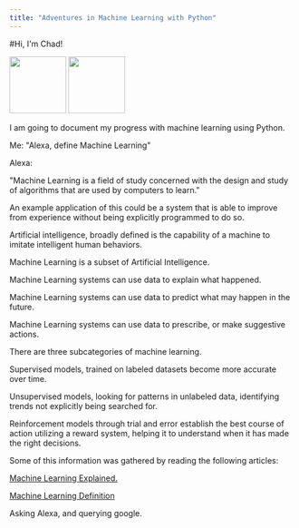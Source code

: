 ```yaml
---
title: "Adventures in Machine Learning with Python"
---
```


#Hi, I'm Chad!

<img src="https://user-images.githubusercontent.com/7433842/162601504-99dc033d-f79c-4e29-afa6-c6cb0b6ff3ca.png" height=100>

<img src="https://user-images.githubusercontent.com/7433842/162601515-75df1d7c-72ed-47a9-9720-95bbfdc67bea.png" height=100>


I am going to document my progress with machine learning using Python.

Me: "Alexa, define Machine Learning"

Alexa: 

"Machine Learning is a field of study concerned with the design and study of algorithms that are used by computers to learn."


An example application of this could be a system that is able to improve from experience without being explicitly programmed to do so.

Artificial intelligence, broadly defined is the capability of a machine to imitate intelligent human behaviors.

Machine Learning is a subset of Artificial Intelligence. 

Machine Learning systems can use data to explain what happened.

Machine Learning systems can use data to predict what may happen in the future.

Machine Learning systems can use data to prescribe, or make suggestive actions.

There are three subcategories of machine learning.

Supervised models, trained on labeled datasets become more accurate over time.

Unsupervised models, looking for patterns in unlabeled data, identifying trends not explicitly being searched for.

Reinforcement models through trial and error establish the best course of action utilizing a reward system, helping it to understand when it has made the right decisions.



Some of this information was gathered by reading the following articles:

<a href= "https://mitsloan.mit.edu/ideas-made-to-matter/machine-learning-explained"> Machine Learning Explained.</a>

<a href= https://www.expert.ai/blog/machine-learning-definition/> Machine Learning Definition</a>

Asking Alexa, and querying google.

